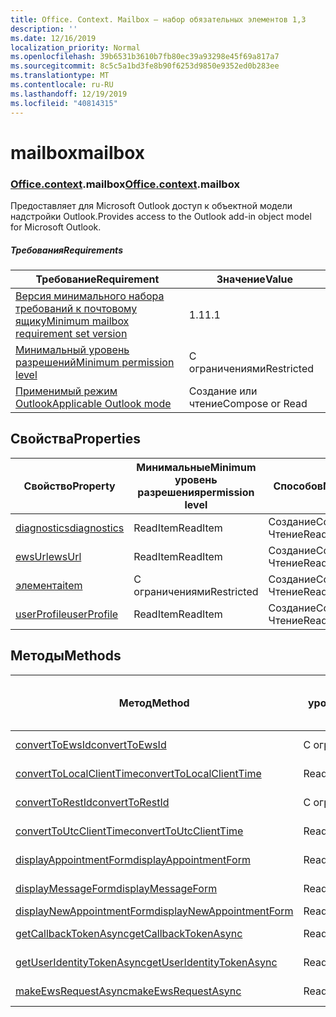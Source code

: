 ```yaml
---
title: Office. Context. Mailbox — набор обязательных элементов 1,3
description: ''
ms.date: 12/16/2019
localization_priority: Normal
ms.openlocfilehash: 39b6531b3610b7fb80ec39a93298e45f69a817a7
ms.sourcegitcommit: 8c5c5a1bd3fe8b90f6253d9850e9352ed0b283ee
ms.translationtype: MT
ms.contentlocale: ru-RU
ms.lasthandoff: 12/19/2019
ms.locfileid: "40814315"
---
```

# <a name="mailbox"></a><span data-ttu-id="3136c-102">mailbox</span><span class="sxs-lookup"><span data-stu-id="3136c-102">mailbox</span></span>

### <a name="officeofficemdcontextofficecontextmdmailbox"></a><span data-ttu-id="3136c-103">[Office](office.md)[.context](office.context.md).mailbox</span><span class="sxs-lookup"><span data-stu-id="3136c-103">[Office](office.md)[.context](office.context.md).mailbox</span></span>

<span data-ttu-id="3136c-104">Предоставляет для Microsoft Outlook доступ к объектной модели надстройки Outlook.</span><span class="sxs-lookup"><span data-stu-id="3136c-104">Provides access to the Outlook add-in object model for Microsoft Outlook.</span></span>

##### <a name="requirements"></a><span data-ttu-id="3136c-105">Требования</span><span class="sxs-lookup"><span data-stu-id="3136c-105">Requirements</span></span>

|<span data-ttu-id="3136c-106">Требование</span><span class="sxs-lookup"><span data-stu-id="3136c-106">Requirement</span></span>| <span data-ttu-id="3136c-107">Значение</span><span class="sxs-lookup"><span data-stu-id="3136c-107">Value</span></span>|
|---|---|
|[<span data-ttu-id="3136c-108">Версия минимального набора требований к почтовому ящику</span><span class="sxs-lookup"><span data-stu-id="3136c-108">Minimum mailbox requirement set version</span></span>](../../requirement-sets/outlook-api-requirement-sets.md)| <span data-ttu-id="3136c-109">1.1</span><span class="sxs-lookup"><span data-stu-id="3136c-109">1.1</span></span>|
|[<span data-ttu-id="3136c-110">Минимальный уровень разрешений</span><span class="sxs-lookup"><span data-stu-id="3136c-110">Minimum permission level</span></span>](/outlook/add-ins/understanding-outlook-add-in-permissions)| <span data-ttu-id="3136c-111">С ограничениями</span><span class="sxs-lookup"><span data-stu-id="3136c-111">Restricted</span></span>|
|[<span data-ttu-id="3136c-112">Применимый режим Outlook</span><span class="sxs-lookup"><span data-stu-id="3136c-112">Applicable Outlook mode</span></span>](/outlook/add-ins/#extension-points)| <span data-ttu-id="3136c-113">Создание или чтение</span><span class="sxs-lookup"><span data-stu-id="3136c-113">Compose or Read</span></span>|

## <a name="properties"></a><span data-ttu-id="3136c-114">Свойства</span><span class="sxs-lookup"><span data-stu-id="3136c-114">Properties</span></span>

| <span data-ttu-id="3136c-115">Свойство</span><span class="sxs-lookup"><span data-stu-id="3136c-115">Property</span></span> | <span data-ttu-id="3136c-116">Минимальные</span><span class="sxs-lookup"><span data-stu-id="3136c-116">Minimum</span></span><br><span data-ttu-id="3136c-117">уровень разрешения</span><span class="sxs-lookup"><span data-stu-id="3136c-117">permission level</span></span> | <span data-ttu-id="3136c-118">Способов</span><span class="sxs-lookup"><span data-stu-id="3136c-118">Modes</span></span> | <span data-ttu-id="3136c-119">Тип возвращаемых данных</span><span class="sxs-lookup"><span data-stu-id="3136c-119">Return type</span></span> | <span data-ttu-id="3136c-120">Минимальные</span><span class="sxs-lookup"><span data-stu-id="3136c-120">Minimum</span></span><br><span data-ttu-id="3136c-121">набор требований</span><span class="sxs-lookup"><span data-stu-id="3136c-121">requirement set</span></span> |
|---|---|---|---|:---:|
| [<span data-ttu-id="3136c-122">diagnostics</span><span class="sxs-lookup"><span data-stu-id="3136c-122">diagnostics</span></span>](office.context.mailbox.diagnostics.md) | <span data-ttu-id="3136c-123">ReadItem</span><span class="sxs-lookup"><span data-stu-id="3136c-123">ReadItem</span></span> | <span data-ttu-id="3136c-124">Создание</span><span class="sxs-lookup"><span data-stu-id="3136c-124">Compose</span></span><br><span data-ttu-id="3136c-125">Чтение</span><span class="sxs-lookup"><span data-stu-id="3136c-125">Read</span></span> | [<span data-ttu-id="3136c-126">Диагностики</span><span class="sxs-lookup"><span data-stu-id="3136c-126">Diagnostics</span></span>](/javascript/api/outlook/office.diagnostics?view=outlook-js-1.3) | [<span data-ttu-id="3136c-127">1.1</span><span class="sxs-lookup"><span data-stu-id="3136c-127">1.1</span></span>](../requirement-set-1.1/outlook-requirement-set-1.1.md) |
| [<span data-ttu-id="3136c-128">ewsUrl</span><span class="sxs-lookup"><span data-stu-id="3136c-128">ewsUrl</span></span>](/javascript/api/outlook/office.mailbox?view=outlook-js-1.3#ewsurl) | <span data-ttu-id="3136c-129">ReadItem</span><span class="sxs-lookup"><span data-stu-id="3136c-129">ReadItem</span></span> | <span data-ttu-id="3136c-130">Создание</span><span class="sxs-lookup"><span data-stu-id="3136c-130">Compose</span></span><br><span data-ttu-id="3136c-131">Чтение</span><span class="sxs-lookup"><span data-stu-id="3136c-131">Read</span></span> | <span data-ttu-id="3136c-132">String</span><span class="sxs-lookup"><span data-stu-id="3136c-132">String</span></span> | [<span data-ttu-id="3136c-133">1.1</span><span class="sxs-lookup"><span data-stu-id="3136c-133">1.1</span></span>](../requirement-set-1.1/outlook-requirement-set-1.1.md) |
| [<span data-ttu-id="3136c-134">элемента</span><span class="sxs-lookup"><span data-stu-id="3136c-134">item</span></span>](office.context.mailbox.item.md) | <span data-ttu-id="3136c-135">С ограничениями</span><span class="sxs-lookup"><span data-stu-id="3136c-135">Restricted</span></span> | <span data-ttu-id="3136c-136">Создание</span><span class="sxs-lookup"><span data-stu-id="3136c-136">Compose</span></span><br><span data-ttu-id="3136c-137">Чтение</span><span class="sxs-lookup"><span data-stu-id="3136c-137">Read</span></span> | [<span data-ttu-id="3136c-138">Элемент</span><span class="sxs-lookup"><span data-stu-id="3136c-138">Item</span></span>](/javascript/api/outlook/office.item?view=outlook-js-1.3) | [<span data-ttu-id="3136c-139">1.1</span><span class="sxs-lookup"><span data-stu-id="3136c-139">1.1</span></span>](../requirement-set-1.1/outlook-requirement-set-1.1.md) |
| [<span data-ttu-id="3136c-140">userProfile</span><span class="sxs-lookup"><span data-stu-id="3136c-140">userProfile</span></span>](office.context.mailbox.userProfile.md) | <span data-ttu-id="3136c-141">ReadItem</span><span class="sxs-lookup"><span data-stu-id="3136c-141">ReadItem</span></span> | <span data-ttu-id="3136c-142">Создание</span><span class="sxs-lookup"><span data-stu-id="3136c-142">Compose</span></span><br><span data-ttu-id="3136c-143">Чтение</span><span class="sxs-lookup"><span data-stu-id="3136c-143">Read</span></span> | [<span data-ttu-id="3136c-144">UserProfile</span><span class="sxs-lookup"><span data-stu-id="3136c-144">UserProfile</span></span>](/javascript/api/outlook/office.userprofile?view=outlook-js-1.3) | [<span data-ttu-id="3136c-145">1.1</span><span class="sxs-lookup"><span data-stu-id="3136c-145">1.1</span></span>](../requirement-set-1.1/outlook-requirement-set-1.1.md) |

## <a name="methods"></a><span data-ttu-id="3136c-146">Методы</span><span class="sxs-lookup"><span data-stu-id="3136c-146">Methods</span></span>

| <span data-ttu-id="3136c-147">Метод</span><span class="sxs-lookup"><span data-stu-id="3136c-147">Method</span></span> | <span data-ttu-id="3136c-148">Минимальные</span><span class="sxs-lookup"><span data-stu-id="3136c-148">Minimum</span></span><br><span data-ttu-id="3136c-149">уровень разрешения</span><span class="sxs-lookup"><span data-stu-id="3136c-149">permission level</span></span> | <span data-ttu-id="3136c-150">Способов</span><span class="sxs-lookup"><span data-stu-id="3136c-150">Modes</span></span> | <span data-ttu-id="3136c-151">Минимальные</span><span class="sxs-lookup"><span data-stu-id="3136c-151">Minimum</span></span><br><span data-ttu-id="3136c-152">набор требований</span><span class="sxs-lookup"><span data-stu-id="3136c-152">requirement set</span></span> |
|---|---|---|:---:|
| [<span data-ttu-id="3136c-153">convertToEwsId</span><span class="sxs-lookup"><span data-stu-id="3136c-153">convertToEwsId</span></span>](/javascript/api/outlook/office.mailbox?view=outlook-js-1.3#converttoewsid-itemid--restversion-) | <span data-ttu-id="3136c-154">С ограничениями</span><span class="sxs-lookup"><span data-stu-id="3136c-154">Restricted</span></span> | <span data-ttu-id="3136c-155">Создание</span><span class="sxs-lookup"><span data-stu-id="3136c-155">Compose</span></span><br><span data-ttu-id="3136c-156">Чтение</span><span class="sxs-lookup"><span data-stu-id="3136c-156">Read</span></span> | [<span data-ttu-id="3136c-157">1.3</span><span class="sxs-lookup"><span data-stu-id="3136c-157">1.3</span></span>](../requirement-set-1.3/outlook-requirement-set-1.3.md) |
| [<span data-ttu-id="3136c-158">convertToLocalClientTime</span><span class="sxs-lookup"><span data-stu-id="3136c-158">convertToLocalClientTime</span></span>](/javascript/api/outlook/office.mailbox?view=outlook-js-1.3#converttolocalclienttime-timevalue-) | <span data-ttu-id="3136c-159">ReadItem</span><span class="sxs-lookup"><span data-stu-id="3136c-159">ReadItem</span></span> | <span data-ttu-id="3136c-160">Создание</span><span class="sxs-lookup"><span data-stu-id="3136c-160">Compose</span></span><br><span data-ttu-id="3136c-161">Чтение</span><span class="sxs-lookup"><span data-stu-id="3136c-161">Read</span></span> | [<span data-ttu-id="3136c-162">1.1</span><span class="sxs-lookup"><span data-stu-id="3136c-162">1.1</span></span>](../requirement-set-1.1/outlook-requirement-set-1.1.md) |
| [<span data-ttu-id="3136c-163">convertToRestId</span><span class="sxs-lookup"><span data-stu-id="3136c-163">convertToRestId</span></span>](/javascript/api/outlook/office.mailbox?view=outlook-js-1.3#converttorestid-itemid--restversion-) | <span data-ttu-id="3136c-164">С ограничениями</span><span class="sxs-lookup"><span data-stu-id="3136c-164">Restricted</span></span> | <span data-ttu-id="3136c-165">Создание</span><span class="sxs-lookup"><span data-stu-id="3136c-165">Compose</span></span><br><span data-ttu-id="3136c-166">Чтение</span><span class="sxs-lookup"><span data-stu-id="3136c-166">Read</span></span> | [<span data-ttu-id="3136c-167">1.3</span><span class="sxs-lookup"><span data-stu-id="3136c-167">1.3</span></span>](../requirement-set-1.3/outlook-requirement-set-1.3.md) |
| [<span data-ttu-id="3136c-168">convertToUtcClientTime</span><span class="sxs-lookup"><span data-stu-id="3136c-168">convertToUtcClientTime</span></span>](/javascript/api/outlook/office.mailbox?view=outlook-js-1.3#converttoutcclienttime-input-) | <span data-ttu-id="3136c-169">ReadItem</span><span class="sxs-lookup"><span data-stu-id="3136c-169">ReadItem</span></span> | <span data-ttu-id="3136c-170">Создание</span><span class="sxs-lookup"><span data-stu-id="3136c-170">Compose</span></span><br><span data-ttu-id="3136c-171">Чтение</span><span class="sxs-lookup"><span data-stu-id="3136c-171">Read</span></span> | [<span data-ttu-id="3136c-172">1.1</span><span class="sxs-lookup"><span data-stu-id="3136c-172">1.1</span></span>](../requirement-set-1.1/outlook-requirement-set-1.1.md) |
| [<span data-ttu-id="3136c-173">displayAppointmentForm</span><span class="sxs-lookup"><span data-stu-id="3136c-173">displayAppointmentForm</span></span>](/javascript/api/outlook/office.mailbox?view=outlook-js-1.3#displayappointmentform-itemid-) | <span data-ttu-id="3136c-174">ReadItem</span><span class="sxs-lookup"><span data-stu-id="3136c-174">ReadItem</span></span> | <span data-ttu-id="3136c-175">Создание</span><span class="sxs-lookup"><span data-stu-id="3136c-175">Compose</span></span><br><span data-ttu-id="3136c-176">Чтение</span><span class="sxs-lookup"><span data-stu-id="3136c-176">Read</span></span> | [<span data-ttu-id="3136c-177">1.1</span><span class="sxs-lookup"><span data-stu-id="3136c-177">1.1</span></span>](../requirement-set-1.1/outlook-requirement-set-1.1.md) |
| [<span data-ttu-id="3136c-178">displayMessageForm</span><span class="sxs-lookup"><span data-stu-id="3136c-178">displayMessageForm</span></span>](/javascript/api/outlook/office.mailbox?view=outlook-js-1.3#displaymessageform-itemid-) | <span data-ttu-id="3136c-179">ReadItem</span><span class="sxs-lookup"><span data-stu-id="3136c-179">ReadItem</span></span> | <span data-ttu-id="3136c-180">Создание</span><span class="sxs-lookup"><span data-stu-id="3136c-180">Compose</span></span><br><span data-ttu-id="3136c-181">Чтение</span><span class="sxs-lookup"><span data-stu-id="3136c-181">Read</span></span> | [<span data-ttu-id="3136c-182">1.1</span><span class="sxs-lookup"><span data-stu-id="3136c-182">1.1</span></span>](../requirement-set-1.1/outlook-requirement-set-1.1.md) |
| [<span data-ttu-id="3136c-183">displayNewAppointmentForm</span><span class="sxs-lookup"><span data-stu-id="3136c-183">displayNewAppointmentForm</span></span>](/javascript/api/outlook/office.mailbox?view=outlook-js-1.3#displaynewappointmentform-parameters-) | <span data-ttu-id="3136c-184">ReadItem</span><span class="sxs-lookup"><span data-stu-id="3136c-184">ReadItem</span></span> | <span data-ttu-id="3136c-185">Чтение</span><span class="sxs-lookup"><span data-stu-id="3136c-185">Read</span></span> | [<span data-ttu-id="3136c-186">1.1</span><span class="sxs-lookup"><span data-stu-id="3136c-186">1.1</span></span>](../requirement-set-1.1/outlook-requirement-set-1.1.md) |
| [<span data-ttu-id="3136c-187">getCallbackTokenAsync</span><span class="sxs-lookup"><span data-stu-id="3136c-187">getCallbackTokenAsync</span></span>](/javascript/api/outlook/office.mailbox?view=outlook-js-1.3#getcallbacktokenasync-callback--usercontext-) | <span data-ttu-id="3136c-188">ReadItem</span><span class="sxs-lookup"><span data-stu-id="3136c-188">ReadItem</span></span> | <span data-ttu-id="3136c-189">Создание</span><span class="sxs-lookup"><span data-stu-id="3136c-189">Compose</span></span><br><span data-ttu-id="3136c-190">Чтение</span><span class="sxs-lookup"><span data-stu-id="3136c-190">Read</span></span> | [<span data-ttu-id="3136c-191">1.3</span><span class="sxs-lookup"><span data-stu-id="3136c-191">1.3</span></span>](../requirement-set-1.3/outlook-requirement-set-1.3.md)<br>[<span data-ttu-id="3136c-192">1.1</span><span class="sxs-lookup"><span data-stu-id="3136c-192">1.1</span></span>](../requirement-set-1.1/outlook-requirement-set-1.1.md) |
| [<span data-ttu-id="3136c-193">getUserIdentityTokenAsync</span><span class="sxs-lookup"><span data-stu-id="3136c-193">getUserIdentityTokenAsync</span></span>](/javascript/api/outlook/office.mailbox?view=outlook-js-1.3#getuseridentitytokenasync-callback--usercontext-) | <span data-ttu-id="3136c-194">ReadItem</span><span class="sxs-lookup"><span data-stu-id="3136c-194">ReadItem</span></span> | <span data-ttu-id="3136c-195">Создание</span><span class="sxs-lookup"><span data-stu-id="3136c-195">Compose</span></span><br><span data-ttu-id="3136c-196">Чтение</span><span class="sxs-lookup"><span data-stu-id="3136c-196">Read</span></span> | [<span data-ttu-id="3136c-197">1.1</span><span class="sxs-lookup"><span data-stu-id="3136c-197">1.1</span></span>](../requirement-set-1.1/outlook-requirement-set-1.1.md) |
| [<span data-ttu-id="3136c-198">makeEwsRequestAsync</span><span class="sxs-lookup"><span data-stu-id="3136c-198">makeEwsRequestAsync</span></span>](/javascript/api/outlook/office.mailbox?view=outlook-js-1.3#makeewsrequestasync-data--callback--usercontext-) | <span data-ttu-id="3136c-199">ReadWriteMailbox</span><span class="sxs-lookup"><span data-stu-id="3136c-199">ReadWriteMailbox</span></span> | <span data-ttu-id="3136c-200">Создание</span><span class="sxs-lookup"><span data-stu-id="3136c-200">Compose</span></span><br><span data-ttu-id="3136c-201">Чтение</span><span class="sxs-lookup"><span data-stu-id="3136c-201">Read</span></span> | [<span data-ttu-id="3136c-202">1.1</span><span class="sxs-lookup"><span data-stu-id="3136c-202">1.1</span></span>](../requirement-set-1.1/outlook-requirement-set-1.1.md) |
